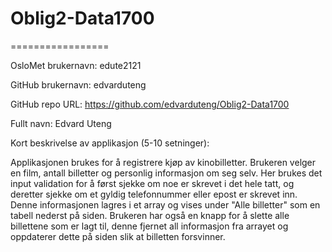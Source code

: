 # Oblig2-Data1700
=================

OsloMet brukernavn: edute2121

GitHub brukernavn: edvarduteng

GitHub repo URL: https://github.com/edvarduteng/Oblig2-Data1700

Fullt navn: Edvard Uteng

Kort beskrivelse av applikasjon (5-10 setninger):

Applikasjonen brukes for å registrere kjøp av kinobilletter. Brukeren velger en film, antall billetter og personlig informasjon om seg selv. Her brukes det input validation for å først sjekke om noe er skrevet i det hele tatt, og deretter sjekke om et gyldig telefonnummer eller epost er skrevet inn. Denne informasjonen lagres i et array og vises under "Alle billetter" som en tabell nederst på siden. Brukeren har også en knapp for å slette alle billettene som er lagt til, denne fjernet all informasjon fra arrayet og oppdaterer dette på siden slik at billetten forsvinner.